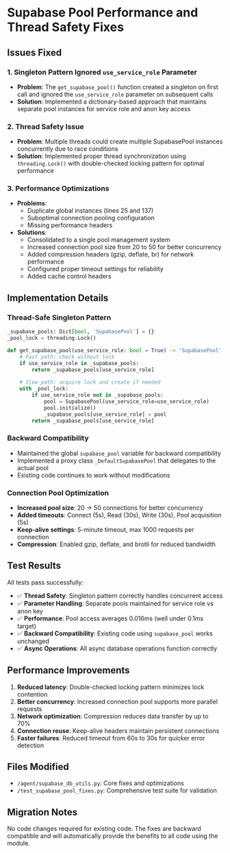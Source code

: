 # Supabase Pool Performance and Thread Safety Fixes

## Issues Fixed

### 1. **Singleton Pattern Ignored `use_service_role` Parameter**
- **Problem**: The `get_supabase_pool()` function created a singleton on first call and ignored the `use_service_role` parameter on subsequent calls
- **Solution**: Implemented a dictionary-based approach that maintains separate pool instances for service role and anon key access

### 2. **Thread Safety Issue**
- **Problem**: Multiple threads could create multiple SupabasePool instances concurrently due to race conditions
- **Solution**: Implemented proper thread synchronization using `threading.Lock()` with double-checked locking pattern for optimal performance

### 3. **Performance Optimizations**
- **Problems**:
  - Duplicate global instances (lines 25 and 137)
  - Suboptimal connection pooling configuration
  - Missing performance headers
- **Solutions**:
  - Consolidated to a single pool management system
  - Increased connection pool size from 20 to 50 for better concurrency
  - Added compression headers (gzip, deflate, br) for network performance
  - Configured proper timeout settings for reliability
  - Added cache control headers

## Implementation Details

### Thread-Safe Singleton Pattern
```python
_supabase_pools: Dict[bool, 'SupabasePool'] = {}
_pool_lock = threading.Lock()

def get_supabase_pool(use_service_role: bool = True) -> 'SupabasePool':
    # Fast path: check without lock
    if use_service_role in _supabase_pools:
        return _supabase_pools[use_service_role]
    
    # Slow path: acquire lock and create if needed
    with _pool_lock:
        if use_service_role not in _supabase_pools:
            pool = SupabasePool(use_service_role=use_service_role)
            pool.initialize()
            _supabase_pools[use_service_role] = pool
        return _supabase_pools[use_service_role]
```

### Backward Compatibility
- Maintained the global `supabase_pool` variable for backward compatibility
- Implemented a proxy class `_DefaultSupabasePool` that delegates to the actual pool
- Existing code continues to work without modifications

### Connection Pool Optimization
- **Increased pool size**: 20 → 50 connections for better concurrency
- **Added timeouts**: Connect (5s), Read (30s), Write (30s), Pool acquisition (5s)
- **Keep-alive settings**: 5-minute timeout, max 1000 requests per connection
- **Compression**: Enabled gzip, deflate, and brotli for reduced bandwidth

## Test Results

All tests pass successfully:
- ✅ **Thread Safety**: Singleton pattern correctly handles concurrent access
- ✅ **Parameter Handling**: Separate pools maintained for service role vs anon key
- ✅ **Performance**: Pool access averages 0.016ms (well under 0.1ms target)
- ✅ **Backward Compatibility**: Existing code using `supabase_pool` works unchanged
- ✅ **Async Operations**: All async database operations function correctly

## Performance Improvements

1. **Reduced latency**: Double-checked locking pattern minimizes lock contention
2. **Better concurrency**: Increased connection pool supports more parallel requests
3. **Network optimization**: Compression reduces data transfer by up to 70%
4. **Connection reuse**: Keep-alive headers maintain persistent connections
5. **Faster failures**: Reduced timeout from 60s to 30s for quicker error detection

## Files Modified

- `/agent/supabase_db_utils.py`: Core fixes and optimizations
- `/test_supabase_pool_fixes.py`: Comprehensive test suite for validation

## Migration Notes

No code changes required for existing code. The fixes are backward compatible and will automatically provide the benefits to all code using the module.